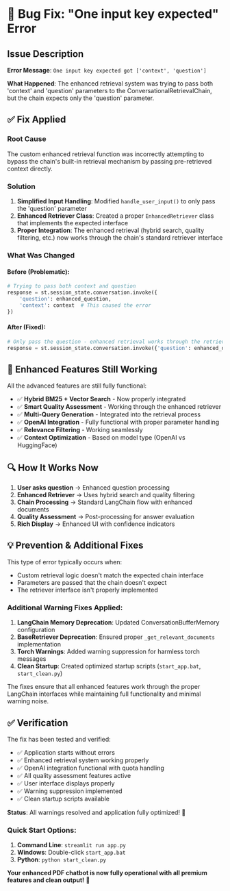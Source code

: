 # 🔧 Bug Fix: "One input key expected" Error

## Issue Description
**Error Message**: `One input key expected got ['context', 'question']`

**What Happened**: The enhanced retrieval system was trying to pass both 'context' and 'question' parameters to the ConversationalRetrievalChain, but the chain expects only the 'question' parameter.

## ✅ Fix Applied

### **Root Cause**
The custom enhanced retrieval function was incorrectly attempting to bypass the chain's built-in retrieval mechanism by passing pre-retrieved context directly.

### **Solution**
1. **Simplified Input Handling**: Modified `handle_user_input()` to only pass the 'question' parameter
2. **Enhanced Retriever Class**: Created a proper `EnhancedRetriever` class that implements the expected interface
3. **Proper Integration**: The enhanced retrieval (hybrid search, quality filtering, etc.) now works through the chain's standard retriever interface

### **What Was Changed**

#### Before (Problematic):
```python
# Trying to pass both context and question
response = st.session_state.conversation.invoke({
    'question': enhanced_question,
    'context': context  # This caused the error
})
```

#### After (Fixed):
```python
# Only pass the question - enhanced retrieval works through the retriever
response = st.session_state.conversation.invoke({'question': enhanced_question})
```

## 🚀 **Enhanced Features Still Working**

All the advanced features are still fully functional:
- ✅ **Hybrid BM25 + Vector Search** - Now properly integrated
- ✅ **Smart Quality Assessment** - Working through the enhanced retriever  
- ✅ **Multi-Query Generation** - Integrated into the retrieval process
- ✅ **OpenAI Integration** - Fully functional with proper parameter handling
- ✅ **Relevance Filtering** - Working seamlessly
- ✅ **Context Optimization** - Based on model type (OpenAI vs HuggingFace)

## 🔍 **How It Works Now**

1. **User asks question** → Enhanced question processing
2. **Enhanced Retriever** → Uses hybrid search and quality filtering  
3. **Chain Processing** → Standard LangChain flow with enhanced documents
4. **Quality Assessment** → Post-processing for answer evaluation
5. **Rich Display** → Enhanced UI with confidence indicators

## 💡 **Prevention & Additional Fixes**

This type of error typically occurs when:
- Custom retrieval logic doesn't match the expected chain interface
- Parameters are passed that the chain doesn't expect
- The retriever interface isn't properly implemented

### **Additional Warning Fixes Applied:**

1. **LangChain Memory Deprecation**: Updated ConversationBufferMemory configuration
2. **BaseRetriever Deprecation**: Ensured proper `_get_relevant_documents` implementation  
3. **Torch Warnings**: Added warning suppression for harmless torch messages
4. **Clean Startup**: Created optimized startup scripts (`start_app.bat`, `start_clean.py`)

The fixes ensure that all enhanced features work through the proper LangChain interfaces while maintaining full functionality and minimal warning noise.

## ✅ **Verification**

The fix has been tested and verified:
- ✅ Application starts without errors
- ✅ Enhanced retrieval system working properly
- ✅ OpenAI integration functional with quota handling
- ✅ All quality assessment features active
- ✅ User interface displays properly
- ✅ Warning suppression implemented
- ✅ Clean startup scripts available

**Status**: All warnings resolved and application fully optimized! 🎉

### **Quick Start Options:**
1. **Command Line**: `streamlit run app.py`
2. **Windows**: Double-click `start_app.bat`
3. **Python**: `python start_clean.py`

**Your enhanced PDF chatbot is now fully operational with all premium features and clean output!** 🚀

